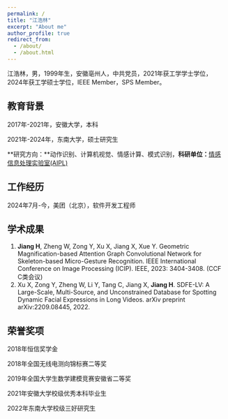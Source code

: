 ```yaml
---
permalink: /
title: "江浩林"
excerpt: "About me"
author_profile: true
redirect_from: 
  - /about/
  - /about.html
---
```


江浩林，男，1999年生，安徽亳州人，中共党员，2021年获工学学士学位，2024年获工学硕士学位，IEEE Member，SPS Member。

教育背景
------

2017年-2021年，安徽大学，本科

2021年-2024年，东南大学，硕士研究生

**研究方向：**动作识别、计算机视觉、情感计算、模式识别，**科研单位：**[情感信息处理实验室(AIPL)](https://aip.seu.edu.cn/)

工作经历
------
2024年7月-今，美团（北京），软件开发工程师 

学术成果
------
1. **Jiang H**, Zheng W, Zong Y, Xu X, Jiang X, Xue Y. Geometric Magnification-based Attention Graph Convolutional Network for Skeleton-based Micro-Gesture Recognition. IEEE International Conference on Image Processing (ICIP). IEEE, 2023: 3404-3408. (CCF C类会议)
2. Xu X, Zong Y, Zheng W, Li Y, Tang C, Jiang X, **Jiang H**. SDFE-LV: A Large-Scale, Multi-Source, and Unconstrained Database for Spotting Dynamic Facial Expressions in Long Videos. arXiv preprint arXiv:2209.08445, 2022.

荣誉奖项
------
2018年恒信奖学金

2018年全国无线电测向锦标赛二等奖

2019年全国大学生数学建模竞赛安徽省二等奖

2021年安徽大学校级优秀本科毕业生

2022年东南大学校级三好研究生
